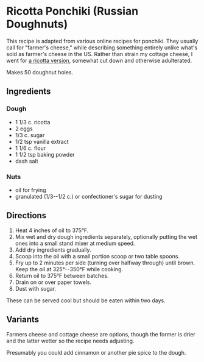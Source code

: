 [KitchenAid]: ../indices/kitchenAid.html
[hanukkah]: ../indices/hanukkah.html

# Ricotta Ponchiki (Russian Doughnuts)

This recipe is adapted from various online recipes for ponchiki.  They usually call for "farmer's cheese," while describing something entirely unlike what's sold as farmer's cheese in the US.  Rather than strain my cottage cheese, I went for [a ricotta version](https://www.olgasflavorfactory.com/recipes/sweets/desserts/ricotta-fritters-ponchiki/), somewhat cut down and otherwise adulterated.

Makes 50 doughnut holes.

## Ingredients

### Dough

* 1 1/3 c. ricotta
* 2 eggs
* 1/3 c. sugar
* 1/2 tsp vanilla extract
* 1 1/6 c. flour
* 1 1/2 tsp baking powder
* dash salt

### Nuts

* oil for frying
* granulated (1/3--1/2 c.) or confectioner's sugar for dusting

## Directions

1. Heat 4 inches of oil to 375°F.
2. Mix wet and dry dough ingredients separately, optionally putting the wet ones into a small stand mixer at medium speed.
3. Add dry ingredients gradually.
4. Scoop into the oil with a small portion scoop or two table spoons.
5. Fry up to 2 minutes per side (turning over halfway through) until brown.  Keep the oil at 325°--350°F while cooking.
6. Return oil to 375°F between batches.
7. Drain on or over paper towels.
8. Dust with sugar.  

These can be served cool but should be eaten within two days.

## Variants

Farmers cheese and cottage cheese are options, though the former is drier and the latter wetter so the recipe needs adjusting.

Presumably you could add cinnamon or another pie spice to the dough.
